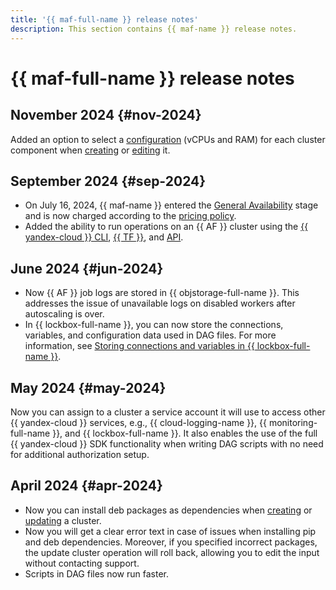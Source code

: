 ```yaml
---
title: '{{ maf-full-name }} release notes'
description: This section contains {{ maf-name }} release notes.
---
```


# {{ maf-full-name }} release notes

## November 2024 {#nov-2024}

Added an option to select a [configuration](concepts/index.md#presets) (vCPUs and RAM) for each cluster component when [creating](operations/cluster-create.md) or [editing](operations/cluster-update.md) it.

## September 2024 {#sep-2024}

* On July 16, 2024, {{ maf-name }} entered the [General Availability](../overview/concepts/launch-stages.md) stage and is now charged according to the [pricing policy](pricing.md).
* Added the ability to run operations on an {{ AF }} cluster using the [{{ yandex-cloud }} CLI](../cli/cli-ref/managed-airflow/cli-ref/index.md), [{{ TF }}](tf-ref.md), and [API](api-ref/authentication.md).

## June 2024 {#jun-2024}

* Now {{ AF }} job logs are stored in {{ objstorage-full-name }}. This addresses the issue of unavailable logs on disabled workers after autoscaling is over.
* In {{ lockbox-full-name }}, you can now store the connections, variables, and configuration data used in DAG files. For more information, see [Storing connections and variables in {{ lockbox-full-name }}](tutorials/lockbox-secrets-in-maf-cluster.md).

## May 2024 {#may-2024}

Now you can assign to a cluster a service account it will use to access other {{ yandex-cloud }} services, e.g., {{ cloud-logging-name }}, {{ monitoring-full-name }}, and {{ lockbox-full-name }}. It also enables the use of the full {{ yandex-cloud }} SDK functionality when writing DAG scripts with no need for additional authorization setup.

## April 2024 {#apr-2024}

* Now you can install deb packages as dependencies when [creating](operations/cluster-create.md) or [updating](operations/cluster-update.md) a cluster.
* Now you will get a clear error text in case of issues when installing pip and deb dependencies. Moreover, if you specified incorrect packages, the update cluster operation will roll back, allowing you to edit the input without contacting support.
* Scripts in DAG files now run faster.
